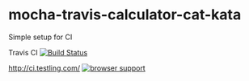 mocha-travis-calculator-cat-kata
================================

Simple setup for CI


Travis CI
[![Build Status](https://travis-ci.org/bivko/mocha-travis-calculator-cat-kata.png?branch=master)](https://travis-ci.org/bivko/mocha-travis-calculator-cat-kata)


http://ci.testling.com/
[![browser support](https://ci.testling.com/USER/PROJECT.png)](https://ci.testling.com/USER/PROJECT)
